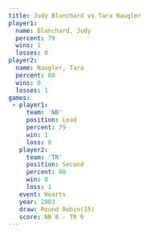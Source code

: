 ```yaml
---
title: Judy Blanchard vs Tara Naugler
player1:               
  name: Blanchard, Judy
  percent: 79          
  wins: 1              
  losses: 0            
player2:               
  name: Naugler, Tara  
  percent: 80          
  wins: 0              
  losses: 1            
games:
 - player1:        
     team: 'NB'    
     position: Lead
     percent: 79   
     win: 1        
     loss: 0       
   player2:          
     team: 'TR'      
     position: Second
     percent: 80     
     win: 0          
     loss: 1         
   event: Hearts        
   year: 2003           
   draw: Round Robin(15)
   score: NB 8 - TR 6   
---
```

